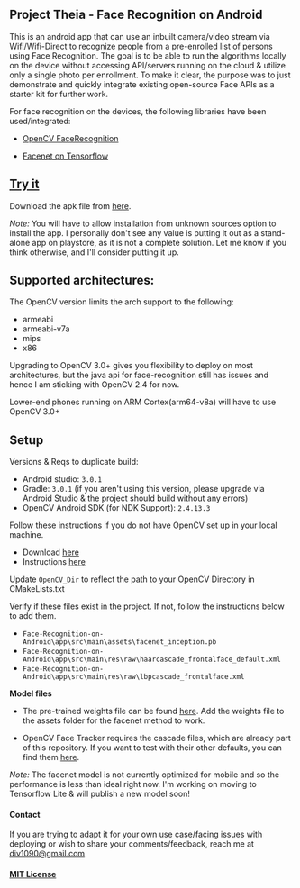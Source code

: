 ## Project Theia - Face Recognition on Android

This is an android app that can use an inbuilt camera/video stream via Wifi/Wifi-Direct to recognize people from a pre-enrolled list of persons using Face Recognition. The goal is to be able to run the algorithms locally on the device without accessing API/servers running on the cloud & utilize only a single photo per enrollment. To make it clear, the purpose was to just demonstrate and quickly integrate existing open-source Face APIs as a starter kit for further work.

For face recognition on the devices, the following libraries have been used/integrated:

 * [OpenCV FaceRecognition](https://docs.opencv.org/2.4/modules/contrib/doc/facerec/facerec_tutorial.html#face-recognition-with-opencv)

 * [Facenet on Tensorflow](https://github.com/davidsandberg/facenet)

## [Try it](https://drive.google.com/open?id=1wZIlJuSOf8ZBC93nQdwiwzVRaIp73ULt)

Download the apk file from [here](https://drive.google.com/open?id=1wZIlJuSOf8ZBC93nQdwiwzVRaIp73ULt).

*Note:* You will have to allow installation from unknown sources option to install the app. I personally don't see any value is putting it out as a stand-alone app on playstore, as it is not a complete solution. Let me know if you think otherwise, and I'll consider putting it up.

## Supported architectures:

The OpenCV version limits the arch support to the following:
* armeabi
* armeabi-v7a
* mips
* x86

Upgrading to OpenCV 3.0+ gives you flexibility to deploy on most architectures, but the java api for face-recognition still has issues and hence I am sticking with OpenCV 2.4 for now.

Lower-end phones running on ARM Cortex(arm64-v8a) will have to use OpenCV 3.0+

## Setup
Versions & Reqs to duplicate build:
* Android studio: `3.0.1`
* Gradle: `3.0.1` (if you aren't using this version, please upgrade via Android Studio & the project should build without any errors)
* OpenCV Android SDK (for NDK Support): `2.4.13.3`

Follow these instructions if you do not have OpenCV set up in your local machine.
* Download [here](http://sourceforge.net/projects/opencvlibrary/files/opencv-android/2.4.11/OpenCV-2.4.11-android-sdk.zip/download)
* Instructions [here](https://docs.opencv.org/2.4/doc/tutorials/introduction/android_binary_package/O4A_SDK.html)

Update `OpenCV_Dir` to reflect the path to your OpenCV Directory in CMakeLists.txt

Verify if these files exist in the project. If not, follow the instructions below to add them.

* `Face-Recognition-on-Android\app\src\main\assets\facenet_inception.pb`
* `Face-Recognition-on-Android\app\src\main\res\raw\haarcascade_frontalface_default.xml`
* `Face-Recognition-on-Android\app\src\main\res\raw\lbpcascade_frontalface.xml`

**Model files**

* The pre-trained weights file can be found [here](https://drive.google.com/file/d/1pp0DGJTLvc93zdr3V80FJ7J5EvOLApE6/view). Add the weights file to the assets folder for the facenet method to work.

* OpenCV Face Tracker requires the cascade files, which are already part of this repository. If you want to test with their other defaults, you can find them [here](https://github.com/opencv/opencv/tree/master/data).

*Note:* The facenet model is not currently optimized for mobile and so the performance is less than ideal right now. I'm working on moving to Tensorflow Lite & will publish a new model soon!

#### Contact
If you are trying to adapt it for your own use case/facing issues with deploying or wish to share your comments/feedback, reach me at <div1090@gmail.com>

#### [MIT License](LICENSE)
